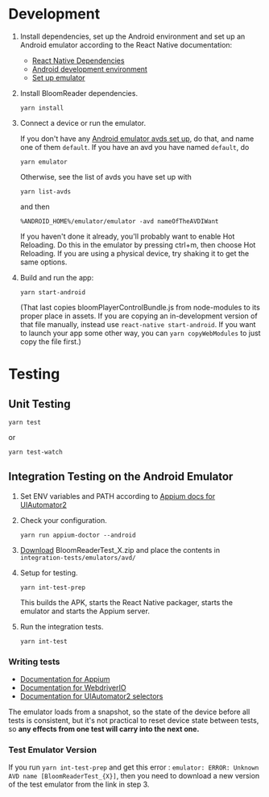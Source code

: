 # Development

1. Install dependencies, set up the Android environment and set up an Android emulator according to the React Native documentation:

   - [React Native Dependencies](https://facebook.github.io/react-native/docs/getting-started#installing-dependencies-3)
   - [Android development environment](https://facebook.github.io/react-native/docs/getting-started#android-development-environment)
   - [Set up emulator](https://facebook.github.io/react-native/docs/getting-started#preparing-the-android-device)

2. Install BloomReader dependencies.

   `yarn install`

3. Connect a device or run the emulator.

   If you don't have any [Android emulator avds set up](https://developer.android.com/studio/run/managing-avds), do that, and name one of them `default`. If you have an avd you have named `default`, do

   `yarn emulator`

   Otherwise, see the list of avds you have set up with

   `yarn list-avds`

   and then

   `%ANDROID_HOME%/emulator/emulator -avd nameOfTheAVDIWant`

   If you haven't done it already, you'll probably want to enable Hot Reloading. Do this in the emulator by pressing ctrl+m, then choose Hot Reloading. If you are using a physical device, try shaking it to get the same options.

4. Build and run the app:

   `yarn start-android`

   (That last copies bloomPlayerControlBundle.js from node-modules to its proper
   place in assets. If you are copying an in-development version of that file manually, instead use `react-native start-android`. If you want to launch your app some other way, you can `yarn copyWebModules` to just copy the file first.)

# Testing

## Unit Testing

`yarn test`

or

`yarn test-watch`

## Integration Testing on the Android Emulator

1. Set ENV variables and PATH according to [Appium docs for UIAutomator2](http://appium.io/docs/en/drivers/android-uiautomator2/index.html#basic-setup)

2. Check your configuration.

   `yarn run appium-doctor --android`

3. [Download](https://drive.google.com/drive/folders/1K0RsdmvvNHvlVeDpAiNY48cjOKw6hwI1?usp=sharing) BloomReaderTest_X.zip and place the contents in `integration-tests/emulators/avd/`

4. Setup for testing.

   `yarn int-test-prep`

   This builds the APK, starts the React Native packager, starts the emulator and starts the Appium server.

5. Run the integration tests.

   `yarn int-test`

### Writing tests

- [Documentation for Appium](http://appium.io/docs/en/about-appium/intro/)
- [Documentation for WebdriverIO](https://webdriver.io/docs/selectors.html#mobile-selectors)
- [Documentation for UIAutomator2 selectors](https://developer.android.com/reference/android/support/test/uiautomator/UiSelector.html)

The emulator loads from a snapshot, so the state of the device before all tests is consistent, but it's not practical to reset device state between tests, so **any effects from one test will carry into the next one.**

### Test Emulator Version

If you run `yarn int-test-prep` and get this error : `emulator: ERROR: Unknown AVD name [BloomReaderTest_{X}]`, then you need to download a new version of the test emulator from the link in step 3.
